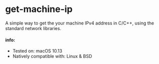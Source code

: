 # get-machine-ip
A simple way to get the your machine IPv4 address in C/C++, using the standard network libraries.

#### info:
* Tested on: macOS 10.13
* Natively compatible with: Linux & BSD
